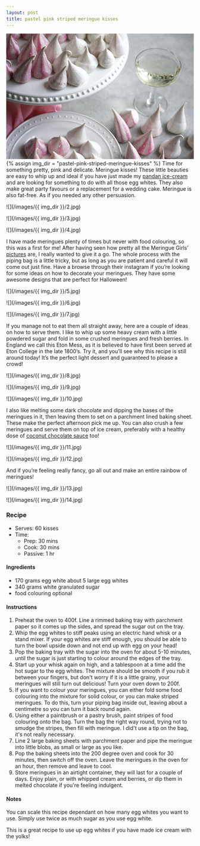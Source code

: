 ```yaml
---
layout: post
title: pastel pink striped meringue kisses
---
```

![](/images/pastel-pink-striped-meringue-kisses/1.jpg)
{% assign img_dir = "pastel-pink-striped-meringue-kisses" %}
Time for something pretty, pink and delicate. Meringue kisses! These little beauties are easy to whip up and ideal if you have just made my [pandan ice-cream](https://queenculinaire.com/recipe/pandan-ice-cream-sundaes-with-coconut-chocolate-sauce/) and are looking for something to do with all those egg whites. They also make great party favours or a replacement for a wedding cake. Meringue is also fat-free. As if you needed any other persuasion.

![](/images/{{ img_dir }}/2.jpg)

![](/images/{{ img_dir }}/3.jpg)

![](/images/{{ img_dir }}/4.jpg)

I have made meringues plenty of times but never with food colouring, so this was a first for me! After having seen how pretty all the Meringue Girls’ [pictures](https://www.instagram.com/meringuegirls/?hl=en) are, I really wanted to give it a go. The whole process with the piping bag is a little tricky, but as long as you are patient and careful it will come out just fine. Have a browse through their instagram if you’re looking for some ideas on how to decorate your meringues. They have some awesome designs that are perfect for Halloween!

![](/images/{{ img_dir }}/5.jpg)

![](/images/{{ img_dir }}/6.jpg)

![](/images/{{ img_dir }}/7.jpg)

If you manage not to eat them all straight away, here are a couple of ideas on how to serve them. I like to whip up some heavy cream with a little powdered sugar and fold in some crushed meringues and fresh berries. In England we call this Eton Mess, as it is believed to have first been served at Eton College in the late 1800’s. Try it, and you’ll see why this recipe is still around today! It’s the perfect light dessert and guaranteed to please a crowd!

![](/images/{{ img_dir }}/8.jpg)

![](/images/{{ img_dir }}/9.jpg)

![](/images/{{ img_dir }}/10.jpg)

I also like melting some dark chocolate and dipping the bases of the meringues in it, then leaving them to set on a parchment lined baking sheet. These make the perfect afternoon pick me up. You can also crush a few meringues and serve them on top of ice cream, preferably with a healthy dose of [coconut chocolate sauce](https://queenculinaire.com/recipe/pandan-ice-cream-sundaes-with-coconut-chocolate-sauce/) too!

![](/images/{{ img_dir }}/11.jpg)

![](/images/{{ img_dir }}/12.jpg)

And if you’re feeling really fancy, go all out and make an entire rainbow of meringues!

![](/images/{{ img_dir }}/13.jpg)

![](/images/{{ img_dir }}/14.jpg)

### Recipe
+ Serves: 60 kisses
+ Time:
  + Prep: 30 mins
  + Cook: 30 mins
  + Passive: 1 hr
#### Ingredients
+ 170 grams egg white about 5 large egg whites
+ 340 grams white granulated sugar
+ food colouring optional

#### Instructions
1. Preheat the oven to 400f. Line a rimmed baking tray with parchment paper so it comes up the sides, and spread the sugar out on the tray.
1. Whip the egg whites to stiff peaks using an electric hand whisk or a stand mixer. If your egg whites are stiff enough, you should be able to turn the bowl upside down and not end up with egg on your head!
1. Pop the baking tray with the sugar into the oven for about 5-10 minutes, until the sugar is just starting to colour around the edges of the tray.
1. Start up your whisk again on high, and a tablespoon at a time add the hot sugar to the egg whites. The mixture should be smooth if you rub it between your fingers, but don't worry if it is a little grainy, your meringues will still turn out delicious! Turn your oven down to 200f.
1. If you want to colour your meringues, you can either fold some food colouring into the mixture for solid colour, or you can make striped meringues. To do this, turn your piping bag inside out, leaving about a centimetre so you can turn it back round again.
1. Using either a paintbrush or a pastry brush, paint stripes of food colouring onto the bag. Turn the bag the right way round, trying not to smudge the stripes, then fill with meringue. I did't use a tip on the bag, it's not really necessary.
1. Line 2 large baking sheets with parchment paper and pipe the meringue into little blobs, as small or large as you like.
1. Pop the baking sheets into the 200 degree oven and cook for 30 minutes, then switch off the oven. Leave the meringues in the oven for an hour, then remove and leave to cool.
1. Store meringues in an airtight container, they will last for a couple of days. Enjoy plain, or with whipped cream and berries, or dip them in melted chocolate if you're feeling indulgent.

#### Notes
You can scale this recipe dependant on how many egg whites you want to use. Simply use twice as much sugar as you use egg white.

This is a great recipe to use up egg whites if you have made ice cream with the yolks!
